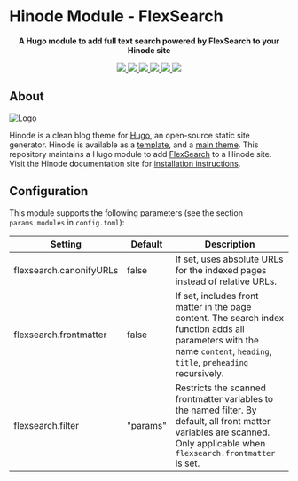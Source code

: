 # Hinode Module - FlexSearch

<!-- Tagline -->
<p align="center">
    <b>A Hugo module to add full text search powered by FlexSearch to your Hinode site</b>
    <br />
</p>

<!-- Badges -->
<p align="center">
    <a href="https://gohugo.io" alt="Hugo website">
        <img src="https://img.shields.io/badge/generator-hugo-brightgreen">
    </a>
    <a href="https://gethinode.com" alt="Hinode theme">
        <img src="https://img.shields.io/badge/theme-hinode-blue">
    </a>
    <a href="https://github.com/gethinode/mod-flexsearch/commits/main" alt="Last commit">
        <img src="https://img.shields.io/github/last-commit/gethinode/mod-flexsearch.svg">
    </a>
    <a href="https://github.com/gethinode/mod-flexsearch/issues" alt="Issues">
        <img src="https://img.shields.io/github/issues/gethinode/mod-flexsearch.svg">
    </a>
    <a href="https://github.com/gethinode/mod-flexsearch/pulls" alt="Pulls">
        <img src="https://img.shields.io/github/issues-pr-raw/gethinode/mod-flexsearch.svg">
    </a>
    <a href="https://github.com/gethinode/mod-flexsearch/blob/main/LICENSE" alt="License">
        <img src="https://img.shields.io/github/license/gethinode/mod-flexsearch">
    </a>
</p>

## About

![Logo](https://raw.githubusercontent.com/gethinode/hinode/main/static/img/logo.png)

Hinode is a clean blog theme for [Hugo][hugo], an open-source static site generator. Hinode is available as a [template][repository_template], and a [main theme][repository]. This repository maintains a Hugo module to add [FlexSearch][flexsearch] to a Hinode site. Visit the Hinode documentation site for [installation instructions][hinode_docs].

## Configuration

This module supports the following parameters (see the section `params.modules` in `config.toml`):

| Setting                 | Default  | Description |
|-------------------------|----------|-------------|
| flexsearch.canonifyURLs | false    | If set, uses absolute URLs for the indexed pages instead of relative URLs. |
| flexsearch.frontmatter  | false    | If set, includes front matter in the page content. The search index function adds all parameters with the name `content`, `heading`, `title`, `preheading` recursively. |
| flexsearch.filter       | "params" | Restricts the scanned frontmatter variables to the named filter. By default, all front matter variables are scanned. Only applicable when `flexsearch.frontmatter` is set. |

<!-- MARKDOWN LINKS -->
[flexsearch]: https://github.com/nextapps-de/flexsearch
[hugo]: https://gohugo.io
[hinode_docs]: https://gethinode.com
[repository]: https://github.com/gethinode/hinode.git
[repository_template]: https://github.com/gethinode/template.git
